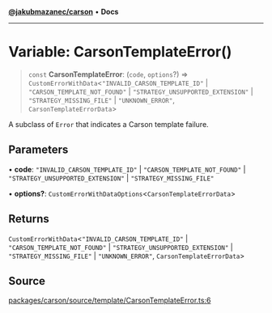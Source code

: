 [**@jakubmazanec/carson**](../README.md) • **Docs**

---

# Variable: CarsonTemplateError()

> `const` **CarsonTemplateError**: (`code`, `options`?) =>
> `CustomErrorWithData`\<`"INVALID_CARSON_TEMPLATE_ID"` \| `"CARSON_TEMPLATE_NOT_FOUND"` \|
> `"STRATEGY_UNSUPPORTED_EXTENSION"` \| `"STRATEGY_MISSING_FILE"` \| `"UNKNOWN_ERROR"`,
> `CarsonTemplateErrorData`\>

A subclass of `Error` that indicates a Carson template failure.

## Parameters

• **code**: `"INVALID_CARSON_TEMPLATE_ID"` \| `"CARSON_TEMPLATE_NOT_FOUND"` \|
`"STRATEGY_UNSUPPORTED_EXTENSION"` \| `"STRATEGY_MISSING_FILE"`

• **options?**: `CustomErrorWithDataOptions`\<`CarsonTemplateErrorData`\>

## Returns

`CustomErrorWithData`\<`"INVALID_CARSON_TEMPLATE_ID"` \| `"CARSON_TEMPLATE_NOT_FOUND"` \|
`"STRATEGY_UNSUPPORTED_EXTENSION"` \| `"STRATEGY_MISSING_FILE"` \| `"UNKNOWN_ERROR"`,
`CarsonTemplateErrorData`\>

## Source

[packages/carson/source/template/CarsonTemplateError.ts:6](https://github.com/jakubmazanec/tools/blob/2f8bfe433bf76006231c1e3b5197238029672b8c/packages/carson/source/template/CarsonTemplateError.ts#L6)
